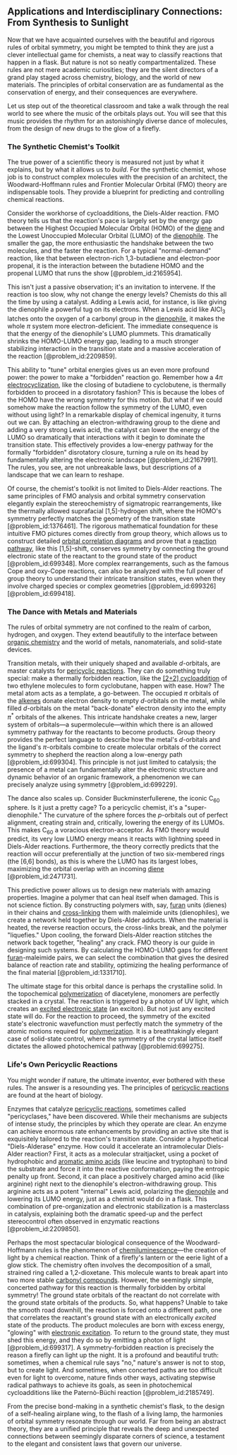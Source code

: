 ## Applications and Interdisciplinary Connections: From Synthesis to Sunlight

Now that we have acquainted ourselves with the beautiful and rigorous rules of orbital symmetry, you might be tempted to think they are just a clever intellectual game for chemists, a neat way to classify reactions that happen in a flask. But nature is not so neatly compartmentalized. These rules are not mere academic curiosities; they are the silent directors of a grand play staged across chemistry, biology, and the world of new materials. The principles of orbital conservation are as fundamental as the conservation of energy, and their consequences are everywhere.

Let us step out of the theoretical classroom and take a walk through the real world to see where the music of the orbitals plays out. You will see that this music provides the rhythm for an astonishingly diverse dance of molecules, from the design of new drugs to the glow of a firefly.

### The Synthetic Chemist's Toolkit

The true power of a scientific theory is measured not just by what it explains, but by what it allows us to *build*. For the synthetic chemist, whose job is to construct complex molecules with the precision of an architect, the Woodward-Hoffmann rules and Frontier Molecular Orbital (FMO) theory are indispensable tools. They provide a blueprint for predicting and controlling chemical reactions.

Consider the workhorse of cycloadditions, the Diels-Alder reaction. FMO theory tells us that the reaction's pace is largely set by the energy gap between the Highest Occupied Molecular Orbital (HOMO) of the [diene](@article_id:193811) and the Lowest Unoccupied Molecular Orbital (LUMO) of the [dienophile](@article_id:200320). The smaller the gap, the more enthusiastic the handshake between the two molecules, and the faster the reaction. For a typical "normal-demand" reaction, like that between electron-rich 1,3-butadiene and electron-poor propenal, it is the interaction between the butadiene HOMO and the propenal LUMO that runs the show [@problem_id:2165954].

This isn't just a passive observation; it's an invitation to intervene. If the reaction is too slow, why not change the energy levels? Chemists do this all the time by using a catalyst. Adding a Lewis acid, for instance, is like giving the dienophile a powerful tug on its electrons. When a Lewis acid like $\text{AlCl}_3$ latches onto the oxygen of a carbonyl group in the [dienophile](@article_id:200320), it makes the whole $\pi$ system more electron-deficient. The immediate consequence is that the energy of the dienophile's LUMO plummets. This dramatically shrinks the HOMO-LUMO energy gap, leading to a much stronger stabilizing interaction in the transition state and a massive acceleration of the reaction [@problem_id:2209859].

This ability to "tune" orbital energies gives us an even more profound power: the power to make a "forbidden" reaction go. Remember how a 4$\pi$ [electrocyclization](@article_id:203392), like the closing of butadiene to cyclobutene, is thermally forbidden to proceed in a disrotatory fashion? This is because the lobes of the HOMO have the wrong symmetry for this motion. But what if we could somehow make the reaction follow the symmetry of the LUMO, even without using light? In a remarkable display of chemical ingenuity, it turns out we can. By attaching an electron-withdrawing group to the diene and adding a very strong Lewis acid, the catalyst can lower the energy of the LUMO so dramatically that interactions with it begin to dominate the transition state. This effectively provides a low-energy pathway for the formally "forbidden" disrotatory closure, turning a rule on its head by fundamentally altering the electronic landscape [@problem_id:2167991]. The rules, you see, are not unbreakable laws, but descriptions of a landscape that we can learn to reshape.

Of course, the chemist's toolkit is not limited to Diels-Alder reactions. The same principles of FMO analysis and orbital symmetry conservation elegantly explain the stereochemistry of sigmatropic rearrangements, like the thermally allowed suprafacial [1,5]-hydrogen shift, where the HOMO's symmetry perfectly matches the geometry of the transition state [@problem_id:1376461]. The rigorous mathematical foundation for these intuitive FMO pictures comes directly from group theory, which allows us to construct detailed [orbital correlation diagrams](@article_id:181987) and prove that a [reaction pathway](@article_id:268030), like this [1,5]-shift, conserves symmetry by connecting the ground electronic state of the reactant to the ground state of the product [@problem_id:699348]. More complex rearrangements, such as the famous Cope and oxy-Cope reactions, can also be analyzed with the full power of group theory to understand their intricate transition states, even when they involve charged species or complex geometries [@problem_id:699326] [@problem_id:699418].

### The Dance with Metals and Materials

The rules of orbital symmetry are not confined to the realm of carbon, hydrogen, and oxygen. They extend beautifully to the interface between [organic chemistry](@article_id:137239) and the world of metals, nanomaterials, and solid-state devices.

Transition metals, with their uniquely shaped and available $d$-orbitals, are master catalysts for [pericyclic reactions](@article_id:201091). They can do something truly special: make a thermally forbidden reaction, like the [[2+2] cycloaddition](@article_id:185395) of two ethylene molecules to form cyclobutane, happen with ease. How? The metal atom acts as a template, a go-between. The occupied $\pi$ orbitals of the [alkenes](@article_id:183008) donate electron density to empty $d$-orbitals on the metal, while filled $d$-orbitals on the metal "back-donate" electron density into the empty $\pi^*$ orbitals of the alkenes. This intricate handshake creates a new, larger system of orbitals—a supermolecule—within which there is an allowed symmetry pathway for the reactants to become products. Group theory provides the perfect language to describe how the metal's $d$-orbitals and the ligand's $\pi$-orbitals combine to create molecular orbitals of the correct symmetry to shepherd the reaction along a low-energy path [@problem_id:699304]. This principle is not just limited to catalysis; the presence of a metal can fundamentally alter the electronic structure and dynamic behavior of an organic framework, a phenomenon we can precisely analyze using symmetry [@problem_id:699229].

The dance also scales up. Consider Buckminsterfullerene, the iconic C$_{60}$ sphere. Is it just a pretty cage? To a pericyclic chemist, it's a "super-dienophile." The curvature of the sphere forces the $p$-orbitals out of perfect alignment, creating strain and, critically, lowering the energy of its LUMOs. This makes C$_{60}$ a voracious electron-acceptor. As FMO theory would predict, its very low LUMO energy means it reacts with lightning speed in Diels-Alder reactions. Furthermore, the theory correctly predicts that the reaction will occur preferentially at the junction of two six-membered rings (the [6,6] bonds), as this is where the LUMO has its largest lobes, maximizing the orbital overlap with an incoming [diene](@article_id:193811) [@problem_id:2471731].

This predictive power allows us to design new materials with amazing properties. Imagine a polymer that can heal itself when damaged. This is not science fiction. By constructing polymers with, say, [furan](@article_id:190704) units (dienes) in their chains and [cross-linking](@article_id:181538) them with maleimide units (dienophiles), we create a network held together by Diels-Alder adducts. When the material is heated, the reverse reaction occurs, the cross-links break, and the polymer "liquefies." Upon cooling, the forward Diels-Alder reaction stitches the network back together, "healing" any crack. FMO theory is our guide in designing such systems. By calculating the HOMO-LUMO gaps for different [furan](@article_id:190704)-maleimide pairs, we can select the combination that gives the desired balance of reaction rate and stability, optimizing the healing performance of the final material [@problem_id:1331710].

The ultimate stage for this orbital dance is perhaps the crystalline solid. In the topochemical [polymerization](@article_id:159796) of diacetylene, monomers are perfectly stacked in a crystal. The reaction is triggered by a photon of UV light, which creates an [excited electronic state](@article_id:170947) (an exciton). But not just any excited state will do. For the reaction to proceed, the symmetry of the excited state's electronic wavefunction must perfectly match the symmetry of the atomic motions required for [polymerization](@article_id:159796). It is a breathtakingly elegant case of solid-state control, where the symmetry of the crystal lattice itself dictates the allowed photochemical pathway [@problemid:699275].

### Life's Own Pericyclic Reactions

You might wonder if nature, the ultimate inventor, ever bothered with these rules. The answer is a resounding yes. The principles of [pericyclic reactions](@article_id:201091) are found at the heart of biology.

Enzymes that catalyze [pericyclic reactions](@article_id:201091), sometimes called "pericyclases," have been discovered. While their mechanisms are subjects of intense study, the principles by which they operate are clear. An enzyme can achieve enormous rate enhancements by providing an active site that is exquisitely tailored to the reaction's transition state. Consider a hypothetical "Diels-Alderase" enzyme. How could it accelerate an intramolecular Diels-Alder reaction? First, it acts as a molecular straitjacket, using a pocket of hydrophobic and [aromatic amino acids](@article_id:194300) (like leucine and tryptophan) to bind the substrate and force it into the reactive conformation, paying the entropic penalty up front. Second, it can place a positively charged amino acid (like arginine) right next to the dienophile's electron-withdrawing group. This arginine acts as a potent "internal" Lewis acid, polarizing the [dienophile](@article_id:200320) and lowering its LUMO energy, just as a chemist would do in a flask. This combination of pre-organization and electronic stabilization is a masterclass in catalysis, explaining both the dramatic speed-up and the perfect stereocontrol often observed in enzymatic reactions [@problem_id:2209850].

Perhaps the most spectacular biological consequence of the Woodward-Hoffmann rules is the phenomenon of [chemiluminescence](@article_id:153262)—the creation of light by a chemical reaction. Think of a firefly's lantern or the eerie light of a glow stick. The chemistry often involves the decomposition of a small, strained ring called a 1,2-dioxetane. This molecule wants to break apart into two more stable [carbonyl compounds](@article_id:188625). However, the seemingly simple, concerted pathway for this reaction is thermally forbidden by orbital symmetry! The ground state orbitals of the reactant do not correlate with the ground state orbitals of the products. So, what happens? Unable to take the smooth road downhill, the reaction is forced onto a different path, one that correlates the reactant's ground state with an electronically *excited* state of the products. The product molecules are born with excess energy, "glowing" with [electronic excitation](@article_id:182900). To return to the ground state, they must shed this energy, and they do so by emitting a photon of light [@problem_id:699317]. A symmetry-forbidden reaction is precisely the reason a firefly can light up the night. It is a profound and beautiful truth: sometimes, when a chemical rule says "no," nature's answer is not to stop, but to create light. And sometimes, when concerted paths are too difficult even for light to overcome, nature finds other ways, activating stepwise radical pathways to achieve its goals, as seen in photochemical cycloadditions like the Paternò-Büchi reaction [@problem_id:2185749].

From the precise bond-making in a synthetic chemist's flask, to the design of a self-healing airplane wing, to the flash of a living lamp, the harmonies of orbital symmetry resonate through our world. Far from being an abstract theory, they are a unified principle that reveals the deep and unexpected connections between seemingly disparate corners of science, a testament to the elegant and consistent laws that govern our universe.